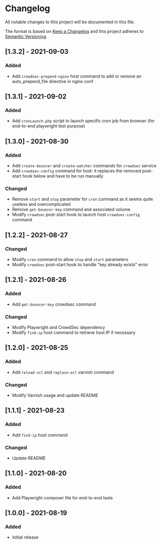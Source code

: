 # Changelog
All notable changes to this project will be documented in this file.

The format is based on [Keep a Changelog](http://keepachangelog.com/en/1.0.0/)
and this project adheres to [Semantic Versioning](http://semver.org/spec/v2.0.0.html).


## [1.3.2] - 2021-09-03

### Added
- Add `crowdsec-prepend-nginx` host command to add or remove an auto_prepend_file directive in nginx conf 

## [1.3.1] - 2021-09-02

### Added
- Add `cronLaunch.php` script to launch specific cron job from browser (for end-to-end playwright test purpose)

## [1.3.0] - 2021-08-30

### Added
- Add `create-bouncer` and `create-watcher` commands for `crowdsec` service
- Add `crowdsec-config` command for host: it replaces the removed post-start hook below and have to be run manually

### Changed
- Remove `start` and `stop` parameter for `cron` command as it seems quite useless and overcomplicated
- Remove `get-bouncer-key` command and associated volume.
- Modify `crowdsec` post-start hook to launch host `crowdsec-config` command 

## [1.2.2] - 2021-08-27

### Changed
- Modify `cron` command to allow `stop` and `start` parameters
- Modify `crowdsec` post-start hook to handle "key already exists" error


## [1.2.1] - 2021-08-26

### Added
- Add `get-bouncer-key` crowdsec command
### Changed
- Modify Playwright and CrowdSec dependency
- Modify `find-ip` host command to retrieve host IP if necessary

## [1.2.0] - 2021-08-25

### Added
- Add `reload-vcl` and `replace-acl` varnish command
### Changed
- Modify Varnish usage and update README


## [1.1.1] - 2021-08-23

### Added
- Add `find-ip` host command
### Changed
- Update README

## [1.1.0] - 2021-08-20

### Added
- Add Playwright composer file for end-to-end tests


## [1.0.0] - 2021-08-19

### Added
- Initial release
